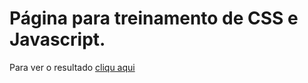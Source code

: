 # Página para treinamento de CSS e Javascript.
Para ver o resultado [cliqu aqui](https://ac-gomes.github.io/components-in-js/)
